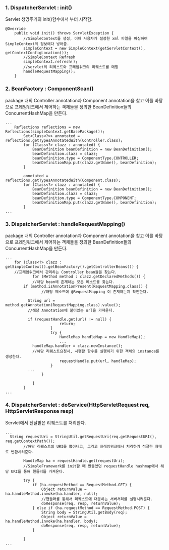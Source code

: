 ### 1. DispatcherServlet : init()
Servlet 생명주기의 init()함수에서 부터 시작함.
```
@Override
	public void init() throws ServletException {
		//SimpleContext를 생성, 이때 사용자가 설정한 xml 파일을 파싱하여 SimpleContext의 정보에다 넣어줌.
		simpleContext = new SimpleContext(getServletContext(), getContextConfigLocation());
		//SimpleContext Refresh
		simpleContext.refresh();
		//servlet의 리퀘스트와 프레임워크의 리퀘스트를 매핑
		handleRequestMapping();
	}
```

### 2. BeanFactory : ComponentScan()
package 내의 Controller annotation과 Component annotation을 찾고 이를 바탕으로 프레임워크에서 제어하는 객체들을 정의한 BeanDefinition들의 ConcurrentHashMap을 만든다.
```
...
    Reflections reflections = new Reflections(simpleContext.getBasePackage());
		Set<Class<?>> annotated = reflections.getTypesAnnotatedWith(Controller.class);
		for (Class<?> clazz : annotated) {
			BeanDefinition beanDefinition = new BeanDefinition();
			beanDefinition.clazz = clazz;
			beanDefinition.type = ComponentType.CONTROLLER;
			beanDefinitionMap.put(clazz.getName(), beanDefinition);
		}
		
		annotated = reflections.getTypesAnnotatedWith(Component.class);
		for (Class<?> clazz : annotated) {
			BeanDefinition beanDefinition = new BeanDefinition();
			beanDefinition.clazz = clazz;
			beanDefinition.type = ComponentType.COMPONENT;
			beanDefinitionMap.put(clazz.getName(), beanDefinition);
		}
...
```


### 3. DispatcherServlet : handleRequestMapping()
package 내의 Controller annotation과 Component annotation을 찾고 이를 바탕으로 프레임워크에서 제어하는 객체들을 정의한 BeanDefinition들의 ConcurrentHashMap을 만든다.
```
...
    for (Class<?> clazz : getSimpleContext().getBeanFactory().getControllerBeans()) {
    //프레임워크에서 관리하는 Controller bean들을 찾는다.
			for (Method method : clazz.getDeclaredMethods()) {
			//해당 bean에 존재하는 모든 메소드를 찾는다.	
        if (method.isAnnotationPresent(RequestMapping.class)) {
				//해당 메소드에 @RequestMapping 이 존재하는지 확인한다.
          
          String url = method.getAnnotation(RequestMapping.class).value();
          //해당 Annotation에 붙어있는 url을 가져온다.
					
          if (requestHandle.get(url) != null) {
						return;
					}
					try {
						HandleMap handleMap = new HandleMap();
						...
            handleMap.handler = clazz.newInstance();
            //해당 리퀘스트요청시, 시행할 함수를 실행하기 위한 객체의 instance를 생성한다.
						requestHandle.put(url, handleMap);
					}
          ...
				}

			}
		}
...
```

### 4. DispatcherServlet : doService(HttpServletRequest req, HttpServletResponse resp)
Servlet에서 전달받은 리퀘스트를 처리한다.
```
...
  String requestUri = StringUtil.getRequestUri(req.getRequestURI(), req.getContextPath());
		//해당 리퀘스트의 URI를 뽑아내고, 그리고 프레임워크에서 처리하기 적절한 형태로 변환시켜준다.
		
		HandleMap ha = requestHandle.get(requestUri);
		//SimpleFramework를 init할 때 만들었던 requestHandle hashmap에서 해당 URI를 통해 핸들러를 가져온다.
		
		try {
			if (ha.requestMethod == RequestMethod.GET) {
				Object returnValue = ha.handleMethod.invoke(ha.handler, null);
				//핸들러를 통해서 리퀘스트에 대응하는 서버처리를 실행시켜준다.
				doResponse(req, resp, returnValue);
			} else if (ha.requestMethod == RequestMethod.POST) {
				String body = StringUtil.getBody(req);
				Object returnValue = ha.handleMethod.invoke(ha.handler, body);
				doResponse(req, resp, returnValue);
			}
			
		}
...
```
